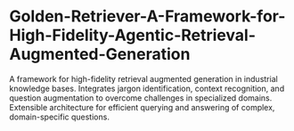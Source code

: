# Golden-Retriever-A-Framework-for-High-Fidelity-Agentic-Retrieval-Augmented-Generation
A framework for high-fidelity retrieval augmented generation in industrial knowledge bases. Integrates jargon identification, context recognition, and question augmentation to overcome challenges in specialized domains. Extensible architecture for efficient querying and answering of complex, domain-specific questions.
